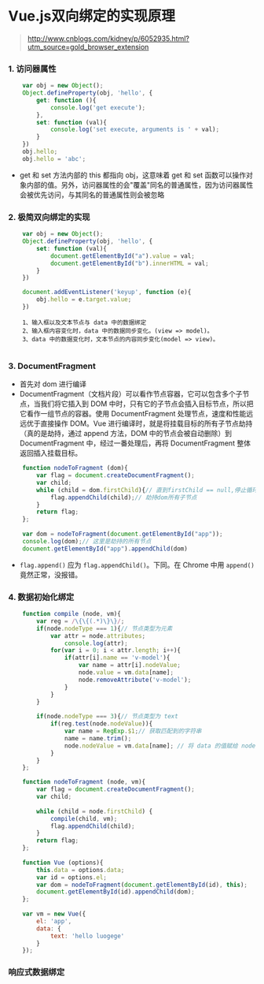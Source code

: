 

# Vue.js双向绑定的实现原理
> http://www.cnblogs.com/kidney/p/6052935.html?utm_source=gold_browser_extension
### 1. 访问器属性
```javascript
    var obj = new Object();
    Object.defineProperty(obj, 'hello', {
        get: function (){
            console.log('get execute');
        },
        set: function (val){
            console.log('set execute, arguments is ' + val);
        }
    })
    obj.hello;
    obj.hello = 'abc';
```
- get 和 set 方法内部的 this 都指向 obj，这意味着 get 和 set 函数可以操作对象内部的值。另外，访问器属性的会"覆盖"同名的普通属性，因为访问器属性会被优先访问，与其同名的普通属性则会被忽略

### 2. 极简双向绑定的实现
```javascript
    var obj = new Object();
    Object.defineProperty(obj, 'hello', {
        set: function (val){
            document.getElementById("a").value = val;
            document.getElementById("b").innerHTML = val;
        }
    })

    document.addEventListener('keyup', function (e){
        obj.hello = e.target.value;
    })
```

```
    1、输入框以及文本节点与 data 中的数据绑定
    2、输入框内容变化时，data 中的数据同步变化。(view => model)。
    3、data 中的数据变化时，文本节点的内容同步变化(model => view)。
    
```

### 3. DocumentFragment
- 首先对 dom 进行编译
- DocumentFragment（文档片段）可以看作节点容器，它可以包含多个子节点，当我们将它插入到 DOM 中时，只有它的子节点会插入目标节点，所以把它看作一组节点的容器。使用 DocumentFragment 处理节点，速度和性能远远优于直接操作 DOM。Vue 进行编译时，就是将挂载目标的所有子节点劫持（真的是劫持，通过 append 方法，DOM 中的节点会被自动删除）到 DocumentFragment 中，经过一番处理后，再将 DocumentFragment 整体返回插入挂载目标。
```javascript
    function nodeToFragment (dom){
        var flag = document.createDocumentFragment();
        var child;
        while (child = dom.firstChild){// 直到firstChild == null,停止循环
            flag.appendChild(child);// 劫持dom所有子节点 
        }
        return flag;
    };
    
    var dom = nodeToFragment(document.getElementById("app"));
    console.log(dom);// 这里是劫持的所有节点
    document.getElementById("app").appendChild(dom)
```
- ``flag.append()`` 应为 ``flag.appendChild()``。下同。在 Chrome 中用 ``append()`` 竟然正常，没报错。


### 4. 数据初始化绑定
```javascript
    function compile (node, vm){
        var reg = /\{\{(.*)\}\}/;
        if(node.nodeType === 1){// 节点类型为元素
            var attr = node.attributes;
                console.log(attr);
            for(var i = 0; i < attr.length; i++){
                if(attr[i].name == 'v-model'){
                    var name = attr[i].nodeValue;
                    node.value = vm.data[name];
                    node.removeAttribute('v-model');
                }
            }
        }
        
        if(node.nodeType === 3){// 节点类型为 text
            if(reg.test(node.nodeValue)){
                var name = RegExp.$1;// 获取匹配到的字符串
                name = name.trim();
                node.nodeValue = vm.data[name]; // 将 data 的值赋给 node
            }
        }
    };

    function nodeToFragment (node, vm){
        var flag = document.createDocumentFragment();
        var child;
        
        while (child = node.firstChild) {
            compile(child, vm);
            flag.appendChild(child);
        }
        return flag;
    };
    
    function Vue (options){
        this.data = options.data;
        var id = options.el;
        var dom = nodeToFragment(document.getElementById(id), this);
        document.getElementById(id).appendChild(dom);
    };
    
    var vm = new Vue({
        el: 'app',
        data: {
            text: 'hello luogege'
        }
    });

```

### 响应式数据绑定































